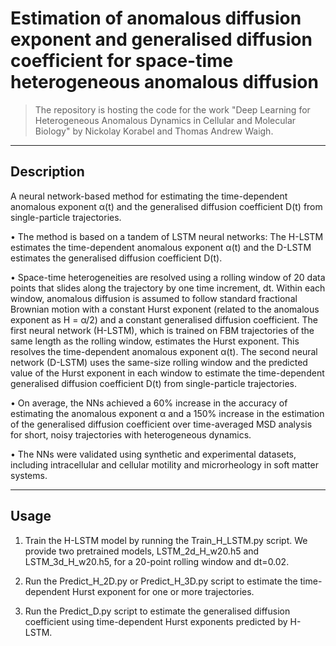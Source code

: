 # Estimation of anomalous diffusion exponent and generalised diffusion coefficient for space-time heterogeneous anomalous diffusion 

> The repository is hosting the code for the work "Deep Learning for Heterogeneous Anomalous Dynamics in Cellular and Molecular Biology" by Nickolay Korabel and Thomas Andrew Waigh.

---

## **Description**

A neural network-based method for estimating the time-dependent anomalous exponent α(t) and the generalised diffusion coefficient D(t) from single-particle trajectories.

• The method is based on a tandem of LSTM neural networks: The H-LSTM estimates the time-dependent anomalous exponent α(t) and the D-LSTM estimates the generalised diffusion coefficient D(t).

• Space-time heterogeneities are resolved using a rolling window of 20 data points that slides along the trajectory by one time increment, dt. Within each window, anomalous diffusion is assumed to follow standard fractional Brownian motion with a constant Hurst exponent (related to the anomalous exponent as H = α/2) and a constant generalised diffusion coefficient. The first neural network (H-LSTM), which is trained on FBM trajectories of the same length as the rolling window, estimates the Hurst exponent. This resolves the time-dependent anomalous exponent α(t). The second neural network (D-LSTM) uses the same-size rolling window and the predicted value of the Hurst exponent in each window to estimate the time-dependent generalised diffusion coefficient D(t) from single-particle trajectories.
 
• On average, the NNs achieved a 60% increase in the accuracy of estimating the anomalous exponent α and a 150% increase in the estimation of the generalised diffusion coefficient over time-averaged MSD analysis for short, noisy trajectories with heterogeneous dynamics.
 
• The NNs were validated using synthetic and experimental datasets, including intracellular and cellular motility and microrheology in soft matter systems.

---

## **Usage**

1) Train the H-LSTM model by running the Train_H_LSTM.py script. We provide two pretrained models, LSTM_2d_H_w20.h5 and LSTM_3d_H_w20.h5, for a 20-point rolling window and dt=0.02.

2) Run the Predict_H_2D.py or Predict_H_3D.py script to estimate the time-dependent Hurst exponent for one or more trajectories.

3) Run the Predict_D.py script to estimate the generalised diffusion coefficient using time-dependent Hurst exponents predicted by H-LSTM.

```
